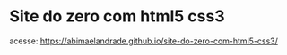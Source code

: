 # Site do zero com html5 css3
acesse: https://abimaelandrade.github.io/site-do-zero-com-html5-css3/

